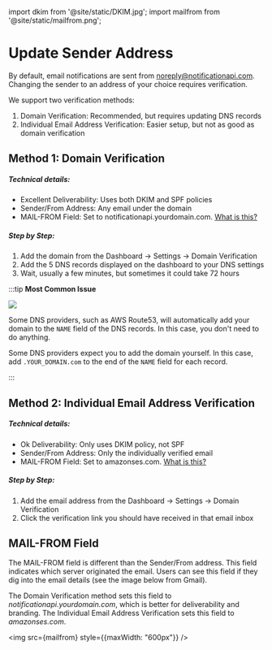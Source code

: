 import dkim from '@site/static/DKIM.jpg';
import mailfrom from '@site/static/mailfrom.png';

# Update Sender Address

By default, email notifications are sent from noreply@notificationapi.com. Changing the sender to an address of your choice requires verification.

We support two verification methods:

1. Domain Verification: Recommended, but requires updating DNS records
2. Individual Email Address Verification: Easier setup, but not as good as domain verification

## Method 1: Domain Verification

##### Technical details:

- Excellent Deliverability: Uses both DKIM and SPF policies
- Sender/From Address: Any email under the domain
- MAIL-FROM Field: Set to notificationapi.yourdomain.com. [What is this?](#mail-from-field)

##### Step by Step:

1. Add the domain from the Dashboard -> Settings -> Domain Verification
2. Add the 5 DNS records displayed on the dashboard to your DNS settings
3. Wait, usually a few minutes, but sometimes it could take 72 hours

:::tip **Most Common Issue**

<img src={dkim} />

Some DNS providers, such as AWS Route53, will automatically add your domain to the `NAME` field of the DNS records. In this case, you don't need to do anything.

Some DNS providers expect you to add the domain yourself. In this case, add `.YOUR_DOMAIN.com` to the end of the `NAME` field for each record.

:::

## Method 2: Individual Email Address Verification

##### Technical details:

- Ok Deliverability: Only uses DKIM policy, not SPF
- Sender/From Address: Only the individually verified email
- MAIL-FROM Field: Set to amazonses.com. [What is this?](#mail-from-field)

##### Step by Step:

1. Add the email address from the Dashboard -> Settings -> Domain Verification
2. Click the verification link you should have received in that email inbox

## MAIL-FROM Field

The MAIL-FROM field is different than the Sender/From address. This field indicates which server originated the email. Users can see this field if they dig into the email details (see the image below from Gmail).

The Domain Verification method sets this field to _notificationapi.yourdomain.com_, which is better for deliverability and branding. The Individual Email Address Verification sets this field to _amazonses.com_.

<img src={mailfrom} style={{maxWidth: "600px"}} />
